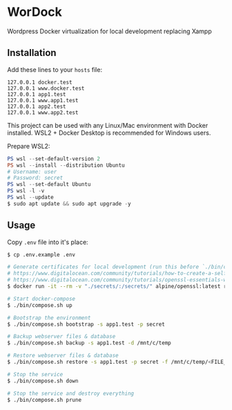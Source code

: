# WorDock

Wordpress Docker virtualization for local development replacing Xampp

## Installation

Add these lines to your `hosts` file:

```hosts
127.0.0.1 docker.test
127.0.0.1 www.docker.test
127.0.0.1 app1.test
127.0.0.1 www.app1.test
127.0.0.1 app2.test
127.0.0.1 www.app2.test
```

This project can be used with any Linux/Mac environment with Docker installed. WSL2 + Docker Desktop is recommended for Windows users.

Prepare WSL2:

```powershell
PS wsl --set-default-version 2
PS wsl --install --distribution Ubuntu
# Username: user
# Password: secret
PS wsl --set-default Ubuntu
PS wsl -l -v
PS wsl --update
$ sudo apt update && sudo apt upgrade -y
```

## Usage

Copy `.env` file into it's place:

```sh
$ cp .env.example .env
```

```sh
# Generate certificates for local development (run this before `./bin/compose.sh up`)
# https://www.digitalocean.com/community/tutorials/how-to-create-a-self-signed-ssl-certificate-for-nginx-in-ubuntu-16-04
# https://www.digitalocean.com/community/tutorials/openssl-essentials-working-with-ssl-certificates-private-keys-and-csrs
$ docker run -it --rm -v "./secrets/:/secrets/" alpine/openssl:latest req -x509 -nodes -days 365 -newkey rsa:2048 -keyout /secrets/docker.test.key -out /secrets/docker.test.crt -subj "/C=HU/ST=Pest/L=Budapest/O=Docker Compose Company/CN=docker.test"

# Start docker-compose
$ ./bin/compose.sh up

# Bootstrap the environment
$ ./bin/compose.sh bootstrap -s app1.test -p secret

# Backup webserver files & database
$ ./bin/compose.sh backup -s app1.test -d /mnt/c/temp

# Restore webserver files & database
$ ./bin/compose.sh restore -s app1.test -p secret -f /mnt/c/temp/<FILE_NAME>.tar.gz

# Stop the service
$ ./bin/compose.sh down

# Stop the service and destroy everything
$ ./bin/compose.sh prune
```

